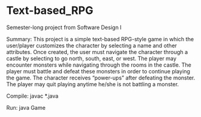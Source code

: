 # Text-based_RPG
Semester-long project from Software Design I

Summary: 
This project is a simple text-based RPG-style game in which the user/player customizes the character 
by selecting a name and other attributes. Once created, the user must navigate the character through 
a castle by selecting to go north, south, east, or west. The player may encounter monsters while navigating 
through the rooms in the castle. The player must battle and defeat these monsters in order to continue 
playing the game. The character receives “power-ups” after defeating the monster. The player may quit 
playing anytime he/she is not battling a monster. 

Compile:
javac *.java

Run:
java Game
